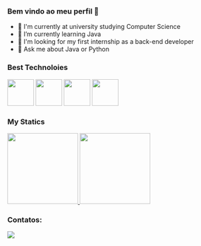 ### Bem vindo ao meu perfil 👋

- 🔭 I'm currently at university studying Computer Science
- 🌱 I’m currently learning Java
- 🤔 I'm looking for my first internship as a back-end developer
- 💬 Ask me about Java or Python

### Best Technoloies

<img src="https://cdn.jsdelivr.net/gh/devicons/devicon@latest/icons/java/java-original-wordmark.svg" width="60" />  <img src="https://cdn.jsdelivr.net/gh/devicons/devicon@latest/icons/python/python-original.svg" width="60" /> <img src="https://cdn.jsdelivr.net/gh/devicons/devicon@latest/icons/kotlin/kotlin-original.svg" width="60" /> <img src="https://cdn.jsdelivr.net/gh/devicons/devicon@latest/icons/mysql/mysql-original-wordmark.svg" width="60" />

### My Statics

<div>
 <a href="https://(https://github.com/jessica-silva-dev)">
  <img height="160em" src="https://github-readme-stats.vercel.app/api/top-langs/?username=jessica-silva-dev&layout=compact&langs_count=7&theme=dark"/>
  <img height="160em" src="https://github-readme-stats.vercel.app/api?username=jessica-silva-dev&show_icons=true&theme=dark&include_all_commits=true&count_private=true"/>
 </a>
</div>

### Contatos:

<div>
<a href="(https://www.linkedin.com/in/devjessicasilva/)" target="_blank"><img src="https://img.shields.io/badge/-LinkedIn-%230077B5?style=for-the-badge&logo=linkedin&logoColor=white" target="_blank"></a>   
</div>
